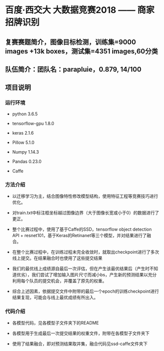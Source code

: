 # 百度·西交大 大数据竞赛2018 —— 商家招牌识别

## 复赛赛题简介，图像目标检测，训练集=9000 images +13k boxes，测试集=4351 images,60分类

## 队伍简介：团队名：parapluie，0.879, 14/100

## 项目说明

### 运行环境

- python 3.6.5

- tensorflow-gpu 1.8.0

- keras 2.1.6

- Pillow 5.1.0

- Numpy 1.14.3

- Pandas 0.23.0

- Caffe

### 方法介绍

- 以迁移学习为主，结合图像特性修改模型结构，使用特征工程等竞赛技巧进行优化。

- 对train.txt中标注框坐标越过图像边界（大于图像长宽或小于0）的数据进行了更正。

- 整个比赛过程中，使用了基于Caffe的SSD，tensorflow object detection API + resnet101，基于Keras的Retinanet等三个模型，并对结果进行了融合。

- 在整个比赛过程中，在训练过程未完全收敛时，就取出checkpoint进行了多次线上提交。在结果融合时也使用了这些提交结果

- 我们的最优线上成绩源自最后一次评估，但在产生该最优结果后（产生时不知道优劣），我们尝试了增加输入图片尺寸而减小bs，产生新的预测结果以充分利用每个队员的提交机会，并覆盖了原先的权重。

- 综合上述因素，依据提交文件中附带的最后一个epoch的训练checkpoint进行结果复现，可能会与线上最优成绩有所出入。

### 代码介绍

- 各模型代码，见各模型子文件夹下的README

- 各模型用于生成最后一次提交结果的权重文件，附带在各模型子文件夹下

- 使用了结果融合，即对预测结果取并集，融合代码见ssd-caffe文件夹下
